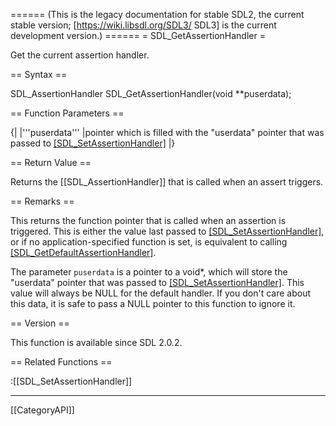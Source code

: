 ====== (This is the legacy documentation for stable SDL2, the current stable version; [https://wiki.libsdl.org/SDL3/ SDL3] is the current development version.) ======
= SDL_GetAssertionHandler =

Get the current assertion handler.

== Syntax ==

<syntaxhighlight lang='c'>
SDL_AssertionHandler SDL_GetAssertionHandler(void **puserdata);
</syntaxhighlight>

== Function Parameters ==

{|
|'''puserdata'''
|pointer which is filled with the "userdata" pointer that was passed to [[SDL_SetAssertionHandler]]()
|}

== Return Value ==

Returns the [[SDL_AssertionHandler]] that is called when an assert
triggers.

== Remarks ==

This returns the function pointer that is called when an assertion is
triggered. This is either the value last passed to
[[SDL_SetAssertionHandler]](), or if no application-specified function is
set, is equivalent to calling [[SDL_GetDefaultAssertionHandler]]().

The parameter <code>puserdata</code> is a pointer to a void*, which will
store the "userdata" pointer that was passed to
[[SDL_SetAssertionHandler]](). This value will always be NULL for the
default handler. If you don't care about this data, it is safe to pass a
NULL pointer to this function to ignore it.

== Version ==

This function is available since SDL 2.0.2.

== Related Functions ==

:[[SDL_SetAssertionHandler]]

----
[[CategoryAPI]]


